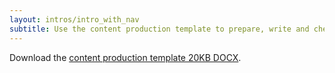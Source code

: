 ```yaml
---
layout: intros/intro_with_nav
subtitle: Use the content production template to prepare, write and check for quality content.
---
```


Download the [content production template 20KB DOCX](/assets/files/governing-content/content-production-template.docx).
